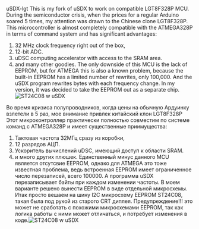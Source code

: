 uSDX-lgt This is my fork of uSDX to work on compatible LGT8F328P MCU.
During the semiconductor crisis, when the prices for a regular Arduino soared 5 times, my attention was drawn to the Chinese clone LGT8F328P.
This microcontroller is almost completely compatible with the ATMEGA328P in terms of command system and has significant advantages:
1) 32 MHz clock frequency right out of the box,
2) 12-bit ADC.
3) uDSC computing accelerator with access to the SRAM area.
4) and many other goodies.
The only downside of this MCU is the lack of EEPROM, but for ATMEGA this is also a known problem, because the built-in EEPROM has a limited number of rewrites, only 100,000. And the uSDX program rewrites bytes with each frequency change. In my version, it was decided to take the EEPROM out as a separate chip.
![ST24C08 w uSDX](https://github.com/user-attachments/assets/d678972e-f4b9-4234-818c-53d1562d2970)



Во время кризиса полупроводников, когда цены на обычную Ардуинку взлетели в 5 раз, мое внимание привлек китайский клон LGT8F328P
Этот микроконтроллер практически полностью совместим по системе команд с ATMEGA328P и имеет существенные приимущества:
1) Тактовая частота 32МГц сразу из коробки,
2) 12 разрядов АЦП.
3) Ускоритель вычислений uDSC, имеющий доступ к области SRAM.
4) и много других плюшек.
Единственный минус данного MCU является отсутсвие EEPROM, однако для ATMEGA это тоже известная проблема, ведь встроенная EEPROM имеет ограниченное число перезаписей, всего 100000. А программа uSDX перезаписывает байты при каждом изменении частоты. В моем варианте решено вынести EEPROM в виде отдельной микросхемы. Итак просто вешаем на шину I2C микросхему EEPROM ST24C08, такая была под рукой из старого CRT диплея. Предупреждение!!! это может не сработать с похожими микросхемами EEPROM, так как логика работы с ними может отличаться, и потребует изменения в коде.![ST24C08 w uSDX](https://github.com/user-attachments/assets/d678972e-f4b9-4234-818c-53d1562d2970)





